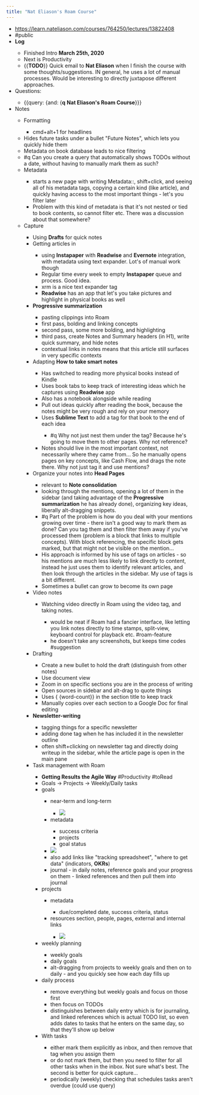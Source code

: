 ```yaml
---
title: "Nat Eliason's Roam Course"
---
```


- https://learn.nateliason.com/courses/764250/lectures/13822408<span id='_tiyzf030'/>
- #public<span id='NAqZUE_KM'/>
- **Log**<span id='bUnIclJ0o'/>
    - Finished Intro **March 25th, 2020**<span id='R9dSzJ7iJ'/>
    - Next is Productivity<span id='bE1o9c9iH'/>
    - {{**TODO**}} Quick email to **Nat Eliason** when I finish the course with some thoughts/suggestions. IN general, he uses a lot of manual processes. Would be interesting to directly juxtapose different approaches.<span id='3VmFyeUn4'/>
- Questions:<span id='bDLDnuma3'/>
    - {{query: {and: {**q** **Nat Eliason's Roam Course**}}}<span id='-WOiLi4FX'/>
- Notes<span id='jIeFxkB6_'/>
    - Formatting<span id='4HbLjry7-'/>
        - cmd+alt+1 for headlines<span id='ypnbRX2Ze'/>
    - Hides future tasks under a bullet "Future Notes", which lets you quickly hide them<span id='rGR7c-YVX'/>
    - Metadata on book database leads to nice filtering<span id='5xDzpWCwF'/>
    - #q Can you create a query that automatically shows TODOs without a date, without having to manually mark them as such?<span id='q_GNdjMt6'/>
    - Metadata<span id='7Y0bUm1Jk'/>
        - starts a new page with writing Metadata::, shift+click, and seeing all of his metadata tags, copying a certain kind (like article), and quickly having access to the most important things - let's you filter later<span id='W4FsvWQuZ'/>
        - Problem with this kind of metadata is that it's not nested or tied to book contents, so cannot filter etc. There was a discussion about that somewhere?<span id='UZGkbRzPg'/>
    - Capture<span id='KA8vgOzNy'/>
        - Using **Drafts** for quick notes<span id='OZgNQZEo3'/>
        - Getting articles in<span id='4le94ckww'/>
            - using **Instapaper** with **Readwise** and **Evernote** integration, with metadata using text expander. Lot's of manual work though<span id='1TWY185wo'/>
            - Regular time every week to empty **Instapaper** queue and process. Good idea.<span id='sbATVV2VH'/>
            - xrm is a nice text expander tag<span id='BFan4SKmV'/>
            - **Readwise** has an app that let's you take pictures and highlight in physical books as well<span id='D2zBDdZ6A'/>
        - **Progressive summarization**<span id='fLh4xTlx_'/>
            - pasting clippings into Roam<span id='t1MdA_V89'/>
            - first pass, bolding and linking concepts<span id='kWOQvuTLw'/>
            - second pass, some more bolding, and highlighting<span id='9DJ1DeXhK'/>
            - third pass, create Notes and Summary headers (in H1), write quick summary, and hide notes<span id='kW2fq5WgH'/>
            - contextual links in notes means that this article still surfaces in very specific contexts<span id='Uc5is4FWs'/>
        - Adapting **How to take smart notes**<span id='N5KBYMm_B'/>
            - Has switched to reading more physical books instead of Kindle<span id='niKcDnZo_'/>
            - Uses book tabs to keep track of interesting ideas which he captures using **Readwise** app<span id='qIAyNyw6b'/>
            - Also has a notebook alongside while reading<span id='hgQiFQbZH'/>
            - Pull out ideas quickly after reading the book, because the notes might be very rough and rely on your memory<span id='emA7QgAVo'/>
            - Uses **Sublime Text** to add a tag for that book to the end of each idea<span id='kf7_oiA7t'/>
                - #q Why not just nest them under the tag? Because he's going to move them to other pages. Why not reference?<span id='5V_y7TRDB'/>
            - Notes should live in the most important context, not necessarily where they came from... So he manually opens pages on key concepts, like Cash Flow, and drags the note there. Why not just tag it and use mentions?<span id='0geM-zIkU'/>
        - Organize your notes into **Head Pages**<span id='nfD3Cc6-7'/>
            - relevant to **Note consolidation**<span id='Vo8skD5--'/>
            - looking through the mentions, opening a lot of them in the sidebar (and taking advantage of the **Progressive summarization** he has already done), organizing key ideas, liberally alt-dragging snippets.<span id='63vVLD87d'/>
            - #q Part of the problem is how do you deal with your mentions growing over time - there isn't a good way to mark them as done? Can you tag them and then filter them away if you've processed them (problem is a block that links to multiple concepts). With block referencing, the specific block gets marked, but that might not be visible on the mention...<span id='Vc3dinsnd'/>
            - His approach is informed by his use of tags on articles - so his mentions are much less likely to link directly to content, instead he just uses them to identify relevant articles, and then look through the articles in the sidebar. My use of tags is a bit different.<span id='Ki4MFmhid'/>
            - Sometimes a bullet can grow to become its own page<span id='pzCubr4G3'/>
        - Video notes<span id='gwc-Gfqzj'/>
            - Watching video directly in Roam using the video tag, and taking notes.<span id='tybJjKK0H'/>
                - would be neat if Roam had a fancier interface, like letting you link notes directly to time stamps, split-view, keyboard control for playback etc. #roam-feature<span id='eqqPBQRUA'/>
                - he doesn't take any screenshots, but keeps time codes #suggestion<span id='gX9krijJ2'/>
        - Drafting<span id='6IS2bj3EA'/>
            - Create a new bullet to hold the draft (distinguish from other notes)<span id='cIN35PBI0'/>
            - Use document view<span id='_BiC8dOLz'/>
            - Zoom in on specific sections you are in the process of writing<span id='8boRK9WcU'/>
            - Open sources in sidebar and alt-drag to quote things<span id='KeV_zHwPU'/>
            - Uses { {word-count}} in the section title to keep track<span id='ZBVup8Kp6'/>
            - Manually copies over each section to a Google Doc for final editing<span id='zd8psUgad'/>
        - **Newsletter-writing**<span id='vdDd9WrfS'/>
            - tagging things for a specific newsletter<span id='j5ih8DFFk'/>
            - adding done tag when he has included it in the newsletter outline<span id='aClNmtT4G'/>
            - often shift+clicking on newsletter tag and directly doing writeup in the sidebar, while the article page is open in the main pane<span id='iV0P8P6tP'/>
        - Task management with Roam<span id='S0vEuuBDx'/>
            - **Getting Results the Agile Way** #Productivity #toRead<span id='kcrTg6Q_i'/>
            - Goals -> Projects -> Weekly/Daily tasks<span id='J_Rk0GV1J'/>
            - goals<span id='NE8ws4U6K'/>
                - near-term and long-term<span id='iOHmsliC_'/>
                    - ![](https://firebasestorage.googleapis.com/v0/b/firescript-577a2.appspot.com/o/imgs%2Fapp%2Fstian%2FnP0p3vD_z7.png?alt=media&token=46b59ea4-ca9d-445e-b048-1d121a602bfd)<span id='kjD4Cyg4R'/>
                - metadata<span id='v1S9dLwZo'/>
                    - success criteria<span id='eSY_-yxBo'/>
                    - projects<span id='MGlz5Pynr'/>
                    - goal status<span id='hdnaHmOae'/>
                - ![](https://firebasestorage.googleapis.com/v0/b/firescript-577a2.appspot.com/o/imgs%2Fapp%2Fstian%2FEbEZJiLOgY.png?alt=media&token=5745d278-7aea-4aaa-b661-2733c1c30915)<span id='5ZmRGvi57'/>
                - also add links like "tracking spreadsheet", "where to get data" (indicators, **OKRs**)<span id='KcZHFwVkk'/>
                - journal - in daily notes, reference goals and your progress on them - linked references and then pull them into journal<span id='9KkKi08jL'/>
            - projects<span id='8Qf-vh9gp'/>
                - metadata<span id='7bT2G0qIH'/>
                    - due/completed date, success criteria, status<span id='9pYqxhsYn'/>
                - resources section, people, pages, external and internal links<span id='lf5hmHJwE'/>
                    - ![](https://firebasestorage.googleapis.com/v0/b/firescript-577a2.appspot.com/o/imgs%2Fapp%2Fstian%2FH1g687ROQb.png?alt=media&token=acfa3ce6-ebf4-4572-be9e-0443ed2a38b6)<span id='sRegEHiY6'/>
            - weekly planning<span id='YwJDDj63r'/>
                - weekly goals<span id='x4X3-5r_T'/>
                - daily goals<span id='KVeaZ4f73'/>
                - alt-dragging from projects to weekly goals and then on to daily - and you quickly see how each day fills up<span id='jIjPZovRL'/>
            - daily process<span id='A-0yLY-it'/>
                - remove everything but weekly goals and focus on those first<span id='eWpWRo_2Z'/>
                - then focus on TODOs<span id='_JNqcNjvY'/>
                - distinguishes between daily entry which is for journaling, and linked references which is actual TODO list, so even adds dates to tasks that he enters on the same day, so that they'll show up below<span id='k3r8QGEsj'/>
            - With tasks<span id='gFIPp2rkZ'/>
                - either mark them explicitly as inbox, and then remove that tag when you assign them<span id='JoQHmB63S'/>
                - or do not mark them, but then you need to filter for all other tasks when in the inbox. Not sure what's best. The second is better for quick capture...<span id='zYU6SNeZx'/>
                - periodically (weekly) checking that schedules tasks aren't overdue (could use query)<span id='egtTQlh-p'/>
